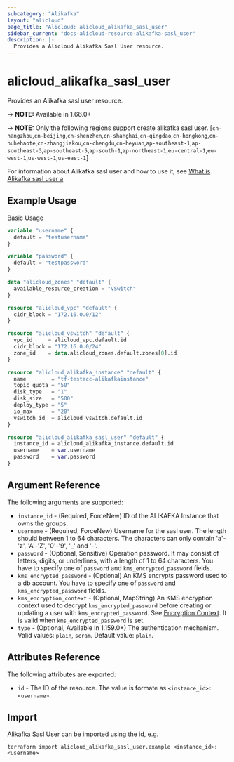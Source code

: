 ```yaml
---
subcategory: "Alikafka"
layout: "alicloud"
page_title: "Alicloud: alicloud_alikafka_sasl_user"
sidebar_current: "docs-alicloud-resource-alikafka-sasl_user"
description: |-
  Provides a Alicloud Alikafka Sasl User resource.
---
```


# alicloud\_alikafka\_sasl\_user

Provides an Alikafka sasl user resource.

-> **NOTE:** Available in 1.66.0+

-> **NOTE:**  Only the following regions support create alikafka sasl user.
[`cn-hangzhou`,`cn-beijing`,`cn-shenzhen`,`cn-shanghai`,`cn-qingdao`,`cn-hongkong`,`cn-huhehaote`,`cn-zhangjiakou`,`cn-chengdu`,`cn-heyuan`,`ap-southeast-1`,`ap-southeast-3`,`ap-southeast-5`,`ap-south-1`,`ap-northeast-1`,`eu-central-1`,`eu-west-1`,`us-west-1`,`us-east-1`]

For information about Alikafka sasl user and how to use it, see [What is Alikafka sasl user a](https://www.alibabacloud.com/help/en/doc-detail/162221.html)

## Example Usage

Basic Usage

```terraform
variable "username" {
  default = "testusername"
}

variable "password" {
  default = "testpassword"
}

data "alicloud_zones" "default" {
  available_resource_creation = "VSwitch"
}

resource "alicloud_vpc" "default" {
  cidr_block = "172.16.0.0/12"
}

resource "alicloud_vswitch" "default" {
  vpc_id     = alicloud_vpc.default.id
  cidr_block = "172.16.0.0/24"
  zone_id    = data.alicloud_zones.default.zones[0].id
}

resource "alicloud_alikafka_instance" "default" {
  name        = "tf-testacc-alikafkainstance"
  topic_quota = "50"
  disk_type   = "1"
  disk_size   = "500"
  deploy_type = "5"
  io_max      = "20"
  vswitch_id  = alicloud_vswitch.default.id
}

resource "alicloud_alikafka_sasl_user" "default" {
  instance_id = alicloud_alikafka_instance.default.id
  username    = var.username
  password    = var.password
}
```

## Argument Reference

The following arguments are supported:

* `instance_id` - (Required, ForceNew) ID of the ALIKAFKA Instance that owns the groups.
* `username` - (Required, ForceNew) Username for the sasl user. The length should between 1 to 64 characters. The characters can only contain 'a'-'z', 'A'-'Z', '0'-'9', '_' and '-'.
* `password` - (Optional, Sensitive) Operation password. It may consist of letters, digits, or underlines, with a length of 1 to 64 characters. You have to specify one of `password` and `kms_encrypted_password` fields.
* `kms_encrypted_password` - (Optional) An KMS encrypts password used to a db account. You have to specify one of `password` and `kms_encrypted_password` fields.
* `kms_encryption_context` - (Optional, MapString) An KMS encryption context used to decrypt `kms_encrypted_password` before creating or updating a user with `kms_encrypted_password`. See [Encryption Context](https://www.alibabacloud.com/help/doc-detail/42975.htm). It is valid when `kms_encrypted_password` is set.
* `type` - (Optional, Available in 1.159.0+) The authentication mechanism. Valid values: `plain`, `scram`. Default value: `plain`.

## Attributes Reference

The following attributes are exported:

* `id` - The ID of the resource. The value is formate as `<instance_id>:<username>`.

## Import

Alikafka Sasl User can be imported using the id, e.g.

```shell
terraform import alicloud_alikafka_sasl_user.example <instance_id>:<username>
```

